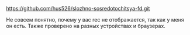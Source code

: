 https://github.com/hus526/slozhno-sosredotochitsya-fd.git

Не совсем понятно, почему у вас rec не отображается, так как у меня он есть. Также проверено на разных устройствах и браузерах.